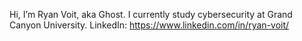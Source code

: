 Hi, I’m Ryan Voit, aka Ghost. I currently study cybersecurity at Grand Canyon University.
LinkedIn: https://www.linkedin.com/in/ryan-voit/
